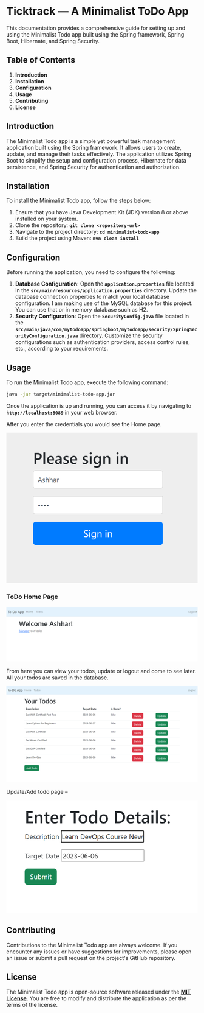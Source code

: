 # Ticktrack — A Minimalist ToDo App

This documentation provides a comprehensive guide for setting up and using the Minimalist Todo app built using the Spring framework, Spring Boot, Hibernate, and Spring Security.

## **Table of Contents**

1. **Introduction**
2. **Installation**
3. **Configuration**
4. **Usage**
5. **Contributing**
6. **License**

## **Introduction**

The Minimalist Todo app is a simple yet powerful task management application built using the Spring framework. It allows users to create, update, and manage their tasks effectively. The application utilizes Spring Boot to simplify the setup and configuration process, Hibernate for data persistence, and Spring Security for authentication and authorization.

## **Installation**

To install the Minimalist Todo app, follow the steps below:

1. Ensure that you have Java Development Kit (JDK) version 8 or above installed on your system.
2. Clone the repository: **`git clone <repository-url>`**
3. Navigate to the project directory: **`cd minimalist-todo-app`**
4. Build the project using Maven: **`mvn clean install`**

## **Configuration**

Before running the application, you need to configure the following:

1. **Database Configuration**: Open the **`application.properties`** file located in the **`src/main/resources/application.properties`** directory. Update the database connection properties to match your local database configuration. I am making use of the MySQL database for this project. You can use that or in memory database such as H2. 
2. **Security Configuration**: Open the **`SecurityConfig.java`** file located in the **`src/main/java/com/mytodoapp/springboot/mytodoapp/security/SpringSecurityConfiguration.java`** directory. Customize the security configurations such as authentication providers, access control rules, etc., according to your requirements.

## **Usage**

To run the Minimalist Todo app, execute the following command:

```bash
java -jar target/minimalist-todo-app.jar
```

Once the application is up and running, you can access it by navigating to **`http://localhost:8089`** in your web browser.

After you enter the credentials you would see the Home page.

![Sign In](/readme-content/sign-in.png)

### ToDo Home Page

![Untitled](/readme-content/home-page.png)

From here you can view your todos, update or logout and come to see later. All your todos are saved in the database.

![Untitled](/readme-content/todos.png)

Update/Add todo page –

![Untitled](/readme-content/add-todo.png)

## **Contributing**

Contributions to the Minimalist Todo app are always welcome. If you encounter any issues or have suggestions for improvements, please open an issue or submit a pull request on the project's GitHub repository.

## **License**

The Minimalist Todo app is open-source software released under the [**MIT License**](https://chat.openai.com/LICENSE). You are free to modify and distribute the application as per the terms of the license.